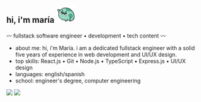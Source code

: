 ## hi, i'm maría <picture> <img alt="catcode" src="https://github.com/mariacacacho/mariacacacho/blob/main/giphy1-ezgif.com-webp-to-gif-converter.gif" width='50'> </picture>

〰 fullstack software engineer • development • tech content 〰

- about me: hi, i'm María. i am a dedicated fullstack engineer with a solid five years of experience in web development and UI/UX design.
- top skills: React.js • Git • Node.js • TypeScript • Express.js • UI/UX design
- languages: english/spanish
- school: engineer's degree, computer engineering

<p><a href="https://twitter.com/mariacacacho"><img src="https://img.shields.io/badge/twitter-%231DA1F2.svg?&style=for-the-badge&logo=twitter&logoColor=white" height=25></a> <a href="https://www.linkedin.com/in/mar%C3%ADa-pacheco-30682820b/"><img src="https://img.shields.io/badge/linkedin-%230077B5.svg?&style=for-the-badge&logo=linkedin&logoColor=white" height=25></a></p>
